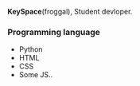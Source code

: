 **KeySpace**(froggal), Student devloper.

### Programming language
* Python
* HTML
* CSS
* Some JS..
